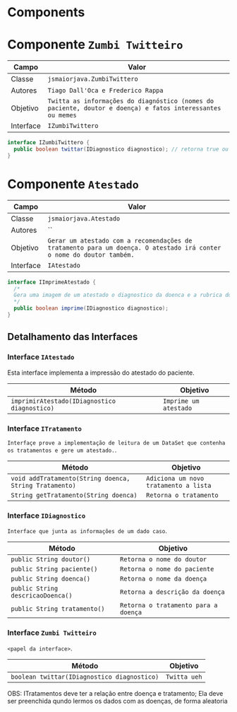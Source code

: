 # Components


# Componente `Zumbi Twitteiro`

Campo | Valor
----- | -----
Classe | `jsmaiorjava.ZumbiTwittero`
Autores | `Tiago Dall'Oca e Frederico Rappa`
Objetivo | `Twitta as informações do diagnóstico (nomes do paciente, doutor e doença) e fatos interessantes ou memes`
Interface | `IZumbiTwittero`
~~~java
interface IZumbiTwittero {
  public boolean twittar(IDiagnostico diagnostico); // retorna true ou false dependendo do sucesso
}

~~~


# Componente `Atestado`

Campo | Valor
----- | -----
Classe | `jsmaiorjava.Atestado`
Autores | ``
Objetivo | `Gerar um atestado com a recomendações de tratamento para um doença. O atestado irá conter o nome do doutor também.`
Interface | `IAtestado`
~~~java
interface IImprimeAtestado {
  /*
  Gera uma imagem de um atestado o diagnostico da doenca e a rubrica do doutor
  */
  public boolean imprime(IDiagnostico diagnostico);
}
~~~


## Detalhamento das Interfaces

### Interface `IAtestado`

Esta interface implementa a impressão do atestado do paciente.

Método | Objetivo
-------| --------
`imprimirAtestado(IDiagnostico diagnostico)` | `Imprime um atestado`

### Interface `ITratamento`
`Interfaçe prove a implementação de leitura de um DataSet que contenha os tratamentos e gere um atestado.`.

Método | Objetivo
-------| --------
`void addTratamento(String doenca, String Tratamento)` | `Adiciona um novo tratamento a lista`
`String getTratamento(String doenca)` | `Retorna o tratamento`

### Interface `IDiagnostico`
`Interface que junta as informações de um dado caso`.

Método | Objetivo
-------| --------
`public String doutor()` | `Retorna o nome do doutor`
`public String paciente()` | `Retorna o nome do paciente`
`public String doenca()` | `Retorna o nome da doença`
`public String descricaoDoenca()` | `Retorna a descrição da doença`
`public String tratamento()` | `Retorna o tratamento para a doença`

### Interface `Zumbi Twitteiro`
`<papel da interface>`.

Método | Objetivo
-------| --------
`boolean twittar(IDiagnostico diagnostico)` | `Twitta ueh`


OBS:
ITratamentos deve ter a relação entre doença e tratamento;
Ela deve ser preenchida qundo lermos os dados com as doenças, de forma aleatoria
